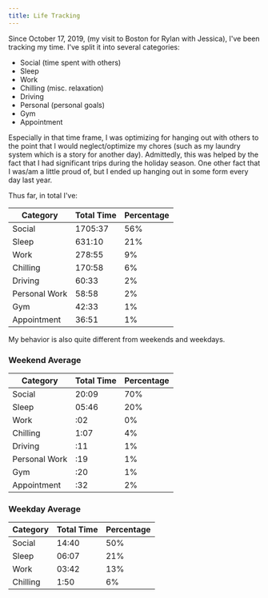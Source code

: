 ```yaml
---
title: Life Tracking
---
```


Since October 17, 2019, (my visit to Boston for Rylan with Jessica), I've been tracking my time. I've split it into several categories:
* Social (time spent with others)
* Sleep
* Work
* Chilling (misc. relaxation)
* Driving
* Personal (personal goals)
* Gym
* Appointment

Especially in that time frame, I was optimizing for hanging out with others to the point that I would neglect/optimize my chores (such as
my laundry system which is a story for another day). Admittedly, this was helped by the fact that I had significant trips during the holiday season.
One other fact that I was/am a little proud of, but I ended up hanging out in some form every day last year.

Thus far, in total I've:

|Category   |Total Time |Percentage |
|--------------|--------|-----|
|Social        |1705:37 |56%  |
|Sleep         |631:10  |21%  |
|Work          |278:55  |9%   |
|Chilling      |170:58  |6%   |
|Driving       |60:33   |2%   |
|Personal Work |58:58   |2%   |
|Gym           |42:33   |1%   |
|Appointment   |36:51   |1%   |

My behavior is also quite different from weekends and weekdays.

### Weekend Average

|Category   |Total Time |Percentage |
|--------------|--------|-----|
|Social        |20:09|70%  |
|Sleep         |05:46|20%  |
|Work          |:02|0%   |
|Chilling      |1:07|4%   |
|Driving       |:11|1%   |
|Personal Work |:19|1%   |
|Gym           |:20|1%   |
|Appointment   |:32|2%   |

### Weekday Average

|Category   |Total Time |Percentage |
|--------------|--------|-----|
|Social        |14:40|50%  |
|Sleep         |06:07|21%  |
|Work          |03:42|13%  |
|Chilling      |1:50|6%  |
